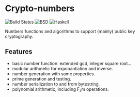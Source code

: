 Crypto-numbers
============

[![Build Status](https://travis-ci.org/vincenthz/hs-crypto-numbers.png?branch=master)](https://travis-ci.org/vincenthz/hs-crypto-numbers)
[![BSD](http://b.repl.ca/v1/license-BSD-blue.png)](http://en.wikipedia.org/wiki/BSD_licenses)
[![Haskell](http://b.repl.ca/v1/language-haskell-lightgrey.png)](http://haskell.org)

Numbers functions and algorithms to support (mainly) public key cryptography.

Features
--------

* basic number function: extended gcd, integer square root...
* modular arithmetic for exponantiation and inverse.
* number generation with some properties.
* prime generation and testing.
* number serialization to and from bytestring.
* polynomial arithmetic, including F₂m operations.
